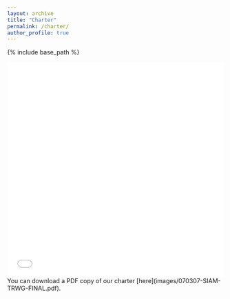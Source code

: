 ```yaml
---
layout: archive
title: "Charter"
permalink: /charter/
author_profile: true
---
```


{% include base_path %}

<iframe src="images/070307-SIAM-TRWG-FINAL.pdf" width="100%" height="500" frameborder="no" border="0" marginwidth="0" marginheight="0"></iframe>
You can download a PDF copy of our charter [here](images/070307-SIAM-TRWG-FINAL.pdf).
